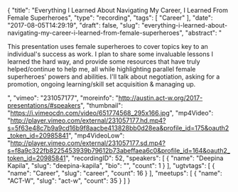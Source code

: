 {
  "title": "Everything I Learned About Navigating My Career, I Learned From Female Superheroes",
  "type": "recording",
  "tags": [
    "Career"
  ],
  "date": "2017-08-05T14:29:19",
  "draft": false,
  "slug": "everything-i-learned-about-navigating-my-career-i-learned-from-female-superheroes",
  "abstract": "<p>This presentation uses female superheroes to cover topics key to an individual's success as work. I plan to share some invaluable lessons I learned the hard way, and provide some resources that have truly helped/continue to help me, all while highlighting parallel female superheroes' powers and abilities. I'll talk about negotiation, asking for a promotion, ongoing learning/skill set acquisition &amp; managing up.</p>",
  "vimeo": "231057177",
  "moreinfo": "http://austin.act-w.org/2017-presentations/#speakers",
  "thumbnail": "https://i.vimeocdn.com/video/651774568_295x166.jpg",
  "mp4Video": "http://player.vimeo.com/external/231057177.hd.mp4?s=5f63e48c7b9a9cd16b9f8aacbe413828bb0d28ea&profile_id=175&oauth2_token_id=20985841",
  "mp4VideoLow": "http://player.vimeo.com/external/231057177.sd.mp4?s=f8a9c322fb8225453939b79612b73abeffaea6c0&profile_id=164&oauth2_token_id=20985841",
  "recordingID": 52,
  "speakers": [
    {
      "name": "Deepina Kapila",
      "slug": "deepina-kapila",
      "bio": "",
      "count": 1
    }
  ],
  "ugtvtags": [
    {
      "name": "Career",
      "slug": "career",
      "count": 16
    }
  ],
  "meetups": [
    {
      "name": "ACT-W",
      "slug": "act-w",
      "count": 35
    }
  ]
}